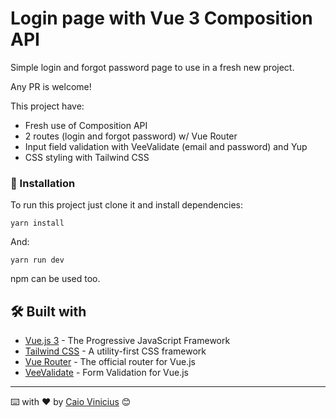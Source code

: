 # Login page with Vue 3 Composition API

Simple login and forgot password page to use in a fresh new project.

Any PR is welcome!

This project have:

- Fresh use of Composition API
- 2 routes (login and forgot password) w/ Vue Router
- Input field validation with VeeValidate (email and password) and Yup
- CSS styling with Tailwind CSS

### 🔧 Installation

To run this project just clone it and install dependencies:

```
yarn install
```

And:

```
yarn run dev
```

npm can be used too.

## 🛠️ Built with

* [Vue.js 3](https://vuejs.org/) - The Progressive JavaScript Framework
* [Tailwind CSS](https://tailwindcss.com/) - A utility-first CSS framework
* [Vue Router](https://router.vuejs.org/) - The official router for Vue.js
* [VeeValidate](https://vee-validate.logaretm.com/v4/) - Form Validation for Vue.js

---
⌨️ with ❤️ by [Caio Vinicius](https://www.linkedin.com/in/caio-2k/) 😊
